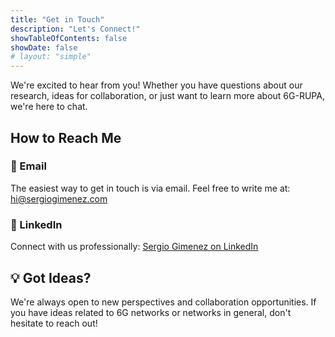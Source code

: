 ```yaml
---
title: "Get in Touch"
description: "Let's Connect!"
showTableOfContents: false
showDate: false
# layout: "simple"
---
```


We're excited to hear from you! Whether you have questions about our research, ideas for collaboration, or just want to learn more about 6G-RUPA, we're here to chat.

## How to Reach Me

### 📧 Email

The easiest way to get in touch is via email. Feel free to write me at:
[hi@sergiogimenez.com](mailto:hi@sergiogimenez.com)

### 👥 LinkedIn

Connect with us professionally:
[Sergio Gimenez on LinkedIn](https://www.linkedin.com/in/sergio-gimenez-anton/)

## 💡 Got Ideas?

We're always open to new perspectives and collaboration opportunities. If you have ideas related to 6G networks or networks in general, don't hesitate to reach out!
